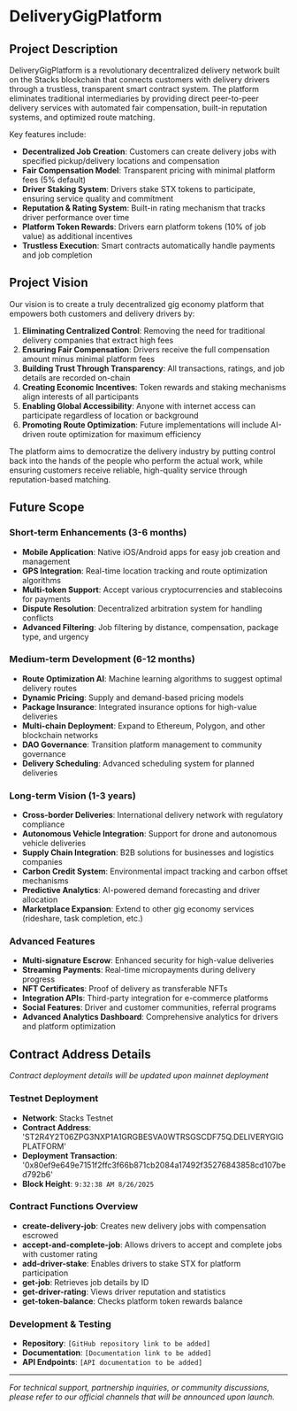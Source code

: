 # DeliveryGigPlatform

## Project Description

DeliveryGigPlatform is a revolutionary decentralized delivery network built on the Stacks blockchain that connects customers with delivery drivers through a trustless, transparent smart contract system. The platform eliminates traditional intermediaries by providing direct peer-to-peer delivery services with automated fair compensation, built-in reputation systems, and optimized route matching.

Key features include:
- **Decentralized Job Creation**: Customers can create delivery jobs with specified pickup/delivery locations and compensation
- **Fair Compensation Model**: Transparent pricing with minimal platform fees (5% default)
- **Driver Staking System**: Drivers stake STX tokens to participate, ensuring service quality and commitment
- **Reputation & Rating System**: Built-in rating mechanism that tracks driver performance over time
- **Platform Token Rewards**: Drivers earn platform tokens (10% of job value) as additional incentives
- **Trustless Execution**: Smart contracts automatically handle payments and job completion

## Project Vision

Our vision is to create a truly decentralized gig economy platform that empowers both customers and delivery drivers by:

1. **Eliminating Centralized Control**: Removing the need for traditional delivery companies that extract high fees
2. **Ensuring Fair Compensation**: Drivers receive the full compensation amount minus minimal platform fees
3. **Building Trust Through Transparency**: All transactions, ratings, and job details are recorded on-chain
4. **Creating Economic Incentives**: Token rewards and staking mechanisms align interests of all participants
5. **Enabling Global Accessibility**: Anyone with internet access can participate regardless of location or background
6. **Promoting Route Optimization**: Future implementations will include AI-driven route optimization for maximum efficiency

The platform aims to democratize the delivery industry by putting control back into the hands of the people who perform the actual work, while ensuring customers receive reliable, high-quality service through reputation-based matching.

## Future Scope

### Short-term Enhancements (3-6 months)
- **Mobile Application**: Native iOS/Android apps for easy job creation and management
- **GPS Integration**: Real-time location tracking and route optimization algorithms
- **Multi-token Support**: Accept various cryptocurrencies and stablecoins for payments
- **Dispute Resolution**: Decentralized arbitration system for handling conflicts
- **Advanced Filtering**: Job filtering by distance, compensation, package type, and urgency

### Medium-term Development (6-12 months)
- **Route Optimization AI**: Machine learning algorithms to suggest optimal delivery routes
- **Dynamic Pricing**: Supply and demand-based pricing models
- **Package Insurance**: Integrated insurance options for high-value deliveries
- **Multi-chain Deployment**: Expand to Ethereum, Polygon, and other blockchain networks
- **DAO Governance**: Transition platform management to community governance
- **Delivery Scheduling**: Advanced scheduling system for planned deliveries

### Long-term Vision (1-3 years)
- **Cross-border Deliveries**: International delivery network with regulatory compliance
- **Autonomous Vehicle Integration**: Support for drone and autonomous vehicle deliveries
- **Supply Chain Integration**: B2B solutions for businesses and logistics companies
- **Carbon Credit System**: Environmental impact tracking and carbon offset mechanisms
- **Predictive Analytics**: AI-powered demand forecasting and driver allocation
- **Marketplace Expansion**: Extend to other gig economy services (rideshare, task completion, etc.)

### Advanced Features
- **Multi-signature Escrow**: Enhanced security for high-value deliveries
- **Streaming Payments**: Real-time micropayments during delivery progress
- **NFT Certificates**: Proof of delivery as transferable NFTs
- **Integration APIs**: Third-party integration for e-commerce platforms
- **Social Features**: Driver and customer communities, referral programs
- **Advanced Analytics Dashboard**: Comprehensive analytics for drivers and platform optimization

## Contract Address Details

*Contract deployment details will be updated upon mainnet deployment*

### Testnet Deployment
- **Network**: Stacks Testnet
- **Contract Address**: 'ST2R4Y2T06ZPG3NXP1A1GRGBESVA0WTRSGSCDF75Q.DELIVERYGIGPLATFORM'
- **Deployment Transaction**: '0x80ef9e649e7151f2ffc3f66b871cb2084a17492f35276843858cd107bed792b6'
- **Block Height**: `9:32:38 AM 8/26/2025`



### Contract Functions Overview
- **create-delivery-job**: Creates new delivery jobs with compensation escrowed
- **accept-and-complete-job**: Allows drivers to accept and complete jobs with customer rating
- **add-driver-stake**: Enables drivers to stake STX for platform participation
- **get-job**: Retrieves job details by ID
- **get-driver-rating**: Views driver reputation and statistics
- **get-token-balance**: Checks platform token rewards balance

### Development & Testing
- **Repository**: `[GitHub repository link to be added]`
- **Documentation**: `[Documentation link to be added]`
- **API Endpoints**: `[API documentation to be added]`

---

*For technical support, partnership inquiries, or community discussions, please refer to our official channels that will be announced upon launch.*
